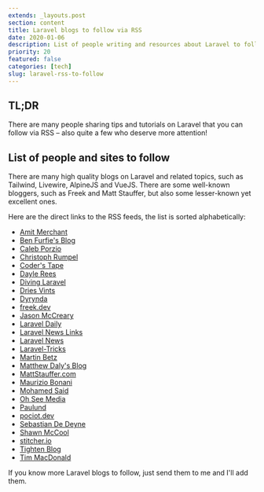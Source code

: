 ```yaml
---
extends: _layouts.post
section: content
title: Laravel blogs to follow via RSS
date: 2020-01-06
description: List of people writing and resources about Laravel to follow via RSS
priority: 20
featured: false
categories: [tech]
slug: laravel-rss-to-follow
---
```


## TL;DR

There are many people sharing tips and tutorials on Laravel that you can follow via RSS – also quite a few who deserve more attention!

## List of people and sites to follow

There are many high quality blogs on Laravel and related topics, such as Tailwind, Livewire, AlpineJS and VueJS. There are some well-known bloggers, such as Freek and Matt Stauffer, but also some lesser-known yet excellent ones.

Here are the direct links to the RSS feeds, the list is sorted alphabetically:

- [Amit Merchant](https://www.amitmerchant.com/feed)
- [Ben Furfie's Blog](https://benfurfie.co.uk/feed)
- [Caleb Porzio](http://calebporzio.com/rss/)
- [Christoph Rumpel](http://christoph-rumpel.com/feed.xml)
- [Coder's Tape](https://www.youtube.com/feeds/videos.xml?channel_id=UCQI-Ym2rLZx52vEoqlPQMdg)
- [Dayle Rees](http://daylerees.com/feed/)
- [Diving Laravel](https://divinglaravel.com/feed)
- [Dries Vints](https://driesvints.com/blog/feed.atom)
- [Dyrynda](https://dyrynda.com.au/blog/feed)
- [freek.dev](https://murze.be/feed/)
- [Jason McCreary](https://jasonmccreary.me/feed.atom)
- [Laravel Daily](http://laraveldaily.com/feed/)
- [Laravel News Links](https://feedpress.me/laravel-links)
- [Laravel News](https://feed.laravel-news.com/)
- [Laravel-Tricks](http://www.laravel-tricks.com/feed)
- [Martin Betz](https://martinbetz.eu/blog/feed.atom)
- [Matthew Daly's Blog](https://matthewdaly.co.uk/rss.xml)
- [MattStauffer.com](http://mattstauffer.co/blog/feed.atom)
- [Maurizio Bonani](https://mauricius.dev/index.xml)
- [Mohamed Said](https://themsaid.com/feed)
- [Oh See Media](https://ohseemedia.com/feed)
- [Paulund](http://feeds2.feedburner.com/Paulundcouk)
- [pociot.dev](https://pociot.dev/feed)
- [Sebastian De Deyne](https://sebastiandedeyne.com/index.xml)
- [Shawn McCool](http://shawnmc.cool/feed)
- [stitcher.io](https://www.stitcher.io/https://www.stitcher.io/rss)
- [Tighten Blog](https://tighten.co/blog/feed.atom)
- [Tim MacDonald](https://timacdonald.me/feed.xml)

 If you know more Laravel blogs to follow, just send them to me and I'll add them.
